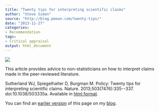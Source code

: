 ```yaml
---
title: "Twenty tips for interpreting scientific claims"
author: "Steve Simon"
source: "http://blog.pmean.com/twenty-tips/"
date: "2013-11-27"
categories:
- Recommendation
tags:
- Critical appraisal
output: html_document
---
```


![](http://www.pmean.com/images/13/twenty-tips-01.png)

<!---More--->

This article provides advice to non-statisticians on how to interpret claims made in the peer-reviewed literature. 

Sutherland WJ, Spiegelhalter D, Burgman M. Policy: Twenty tips for interpreting scientific claims. Nature. 2013;503(7476):335--337. doi:10.1038/503335a. Available in [html format][sut1].

[sut1]: http://www.nature.com/news/policy-twenty-tips-for-interpreting-scientific-claims-1.14183

You can find an [earlier version][sim1] of this page on my [blog][sim2].

[sim1]: http://blog.pmean.com/twenty-tips/
[sim2]: http://blog.pmean.com


